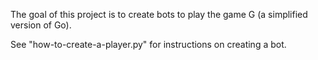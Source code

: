 The goal of this project is to create bots to play the game G (a simplified version of Go).

See "how-to-create-a-player.py" for instructions on creating a bot.
